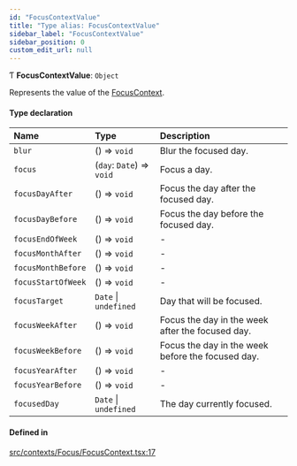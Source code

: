 ```yaml
---
id: "FocusContextValue"
title: "Type alias: FocusContextValue"
sidebar_label: "FocusContextValue"
sidebar_position: 0
custom_edit_url: null
---
```


Ƭ **FocusContextValue**: `Object`

Represents the value of the [FocusContext](/api/variables/FocusContext.md).

#### Type declaration

| Name | Type | Description |
| :------ | :------ | :------ |
| `blur` | () => `void` | Blur the focused day. |
| `focus` | (`day`: `Date`) => `void` | Focus a day. |
| `focusDayAfter` | () => `void` | Focus the day after the focused day. |
| `focusDayBefore` | () => `void` | Focus the day before the focused day. |
| `focusEndOfWeek` | () => `void` | - |
| `focusMonthAfter` | () => `void` | - |
| `focusMonthBefore` | () => `void` | - |
| `focusStartOfWeek` | () => `void` | - |
| `focusTarget` | `Date` \| `undefined` | Day that will be focused. |
| `focusWeekAfter` | () => `void` | Focus the day in the week after the focused day. |
| `focusWeekBefore` | () => `void` | Focus the day in the week before the focused day. |
| `focusYearAfter` | () => `void` | - |
| `focusYearBefore` | () => `void` | - |
| `focusedDay` | `Date` \| `undefined` | The day currently focused. |

#### Defined in

[src/contexts/Focus/FocusContext.tsx:17](https://github.com/gpbl/react-day-picker/blob/433a4d1e8/src/contexts/Focus/FocusContext.tsx#L17)
